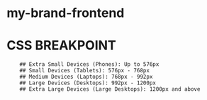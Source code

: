 # my-brand-frontend

# CSS BREAKPOINT

        ## Extra Small Devices (Phones): Up to 576px
        ## Small Devices (Tablets): 576px - 768px
        ## Medium Devices (Laptops): 768px - 992px
        ## Large Devices (Desktops): 992px - 1200px
        ## Extra Large Devices (Large Desktops): 1200px and above